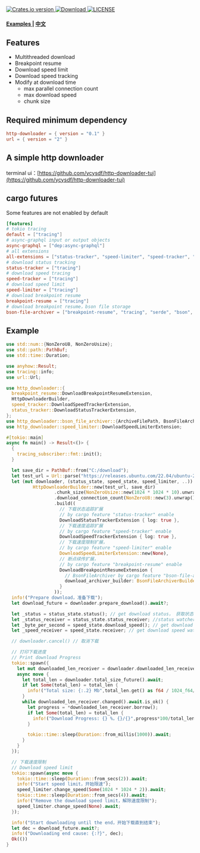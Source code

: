 <div>
  <!-- Crates version -->
  <a href="https://crates.io/crates/http-downloader">
    <img src="https://shields.io/crates/v/http-downloader" alt="Crates.io version" />
  </a>
  <!-- Downloads -->
  <a href="https://crates.io/crates/http-downloader">
    <img src="https://shields.io/crates/d/http-downloader" alt="Download" />
  </a>
  <!-- Downloads -->
  <a href="https://github.com/ycysdf/http-downloader/blob/main/LICENSE">
    <img src="https://shields.io/crates/l/http-downloader" alt="LICENSE" />
  </a>
</div>


<div>
  <h4>
    <a href="https://github.com/ycysdf/http-downloader/blob/main/examples"> Examples </a>
    <span> | </span>
    <a href="https://github.com/ycysdf/http-downloader/blob/main/README.ZH.md"> 中文 </a>
  </h4>
</div>

## Features

- Multithreaded download
- Breakpoint resume
- Download speed limit
- Download speed tracking
- Modify at download time
    - max parallel connection count
    - max download speed
    - chunk size

## Required minimum dependency

```toml
http-downloader = { version = "0.1" }
url = { version = "2" }
```

## A simple http downloader

terminal ui：[https://github.com/ycysdf/http-downloader-tui](https://github.com/ycysdf/http-downloader-tui)

## cargo futures

Some features are not enabled by default

```toml
[features]
# tokio tracing
default = ["tracing"]
# async-graphql input or output objects
async-graphql = ["dep:async-graphql"]
# all extensions
all-extensions = ["status-tracker", "speed-limiter", "speed-tracker", "breakpoint-resume", "tracing", "bson-file-archiver"]
# download status tracking
status-tracker = ["tracing"]
# download speed tracing
speed-tracker = ["tracing"]
# download speed limit
speed-limiter = ["tracing"]
# download breakpoint resume
breakpoint-resume = ["tracing"]
# download breakpoint resume，bson file storage
bson-file-archiver = ["breakpoint-resume", "tracing", "serde", "bson", "url/serde"]
```

## Example

```rust
use std::num::{NonZeroU8, NonZeroUsize};
use std::path::PathBuf;
use std::time::Duration;

use anyhow::Result;
use tracing::info;
use url::Url;

use http_downloader::{
  breakpoint_resume::DownloadBreakpointResumeExtension,
  HttpDownloaderBuilder,
  speed_tracker::DownloadSpeedTrackerExtension,
  status_tracker::DownloadStatusTrackerExtension,
};
use http_downloader::bson_file_archiver::{ArchiveFilePath, BsonFileArchiverBuilder};
use http_downloader::speed_limiter::DownloadSpeedLimiterExtension;

#[tokio::main]
async fn main() -> Result<()> {
  {
    tracing_subscriber::fmt::init();
  }

  let save_dir = PathBuf::from("C:/download");
  let test_url = Url::parse("https://releases.ubuntu.com/22.04/ubuntu-22.04.2-desktop-amd64.iso")?;
  let (mut downloader, (status_state, speed_state, speed_limiter, ..)) =
          HttpDownloaderBuilder::new(test_url, save_dir)
                  .chunk_size(NonZeroUsize::new(1024 * 1024 * 10).unwrap()) // 块大小
                  .download_connection_count(NonZeroU8::new(3).unwrap())
                  .build((
                    // 下载状态追踪扩展
                    // by cargo feature "status-tracker" enable
                    DownloadStatusTrackerExtension { log: true },
                    // 下载速度追踪扩展
                    // by cargo feature "speed-tracker" enable
                    DownloadSpeedTrackerExtension { log: true },
                    // 下载速度限制扩展，
                    // by cargo feature "speed-limiter" enable
                    DownloadSpeedLimiterExtension::new(None),
                    // 断点续传扩展，
                    // by cargo feature "breakpoint-resume" enable
                    DownloadBreakpointResumeExtension {
                      // BsonFileArchiver by cargo feature "bson-file-archiver" enable
                      download_archiver_builder: BsonFileArchiverBuilder::new(ArchiveFilePath::Suffix("bson".to_string()))
                    }
                  ));
  info!("Prepare download，准备下载");
  let download_future = downloader.prepare_download().await?;

  let _status = status_state.status(); // get download status， 获取状态
  let _status_receiver = status_state.status_receiver; //status watcher，状态监听器
  let _byte_per_second = speed_state.download_speed(); // get download speed，Byte per second，获取速度，字节每秒
  let _speed_receiver = speed_state.receiver; // get download speed watcher，速度监听器

  // downloader.cancel() // 取消下载

  // 打印下载进度
  // Print download Progress
  tokio::spawn({
    let mut downloaded_len_receiver = downloader.downloaded_len_receiver().clone();
    async move {
      let total_len = downloader.total_size_future().await;
      if let Some(total_len) = total_len {
        info!("Total size: {:.2} Mb",total_len.get() as f64 / 1024_f64/ 1024_f64);
      }
      while downloaded_len_receiver.changed().await.is_ok() {
        let progress = *downloaded_len_receiver.borrow();
        if let Some(total_len) = total_len {
          info!("Download Progress: {} %，{}/{}",progress*100/total_len,progress,total_len);
        }

        tokio::time::sleep(Duration::from_millis(1000)).await;
      }
    }
  });

  // 下载速度限制
  // Download speed limit
  tokio::spawn(async move {
    tokio::time::sleep(Duration::from_secs(2)).await;
    info!("Start speed limit，开始限速");
    speed_limiter.change_speed(Some(1024 * 1024 * 2)).await;
    tokio::time::sleep(Duration::from_secs(4)).await;
    info!("Remove the download speed limit，解除速度限制");
    speed_limiter.change_speed(None).await;
  });

  info!("Start downloading until the end，开始下载直到结束");
  let dec = download_future.await?;
  info!("Downloading end cause: {:?}", dec);
  Ok(())
}
```
